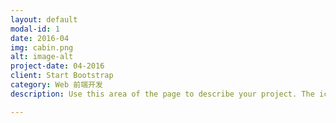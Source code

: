 ```yaml
---
layout: default
modal-id: 1
date: 2016-04
img: cabin.png
alt: image-alt
project-date: 04-2016
client: Start Bootstrap
category: Web 前端开发
description: Use this area of the page to describe your project. The icon above is part of a free icon set by <a href="https://sellfy.com/p/8Q9P/jV3VZ/">Flat Icons</a>. On their website, you can download their free set with 16 icons, or you can purchase the entire set with 146 icons for only $12!

---
```

